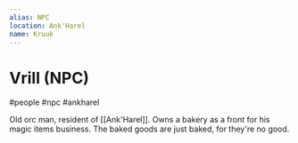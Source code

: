 ```yaml
---
alias: NPC
location: Ank'Harel
name: Kruuk
---
```


# Vrill (NPC)

#people #npc #ankharel 

Old orc man, resident of [[Ank'Harel]]. Owns a bakery as a front for his magic items business. The baked goods are just baked, for they're no good.